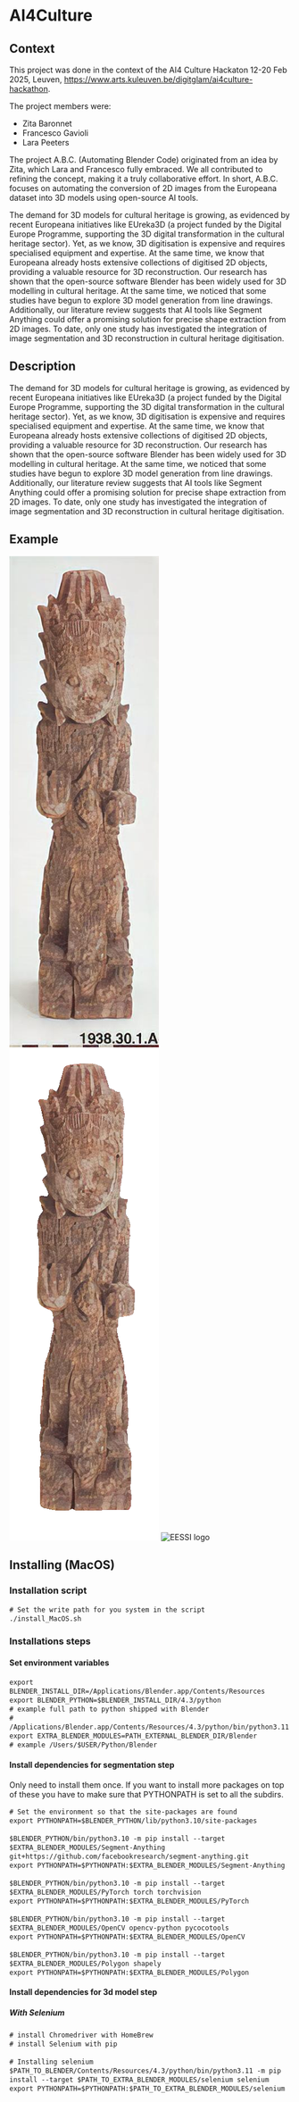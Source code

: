 # AI4Culture

## Context

This project was done in the context of the AI4 Culture Hackaton 12-20 Feb 2025, Leuven, https://www.arts.kuleuven.be/digitglam/ai4culture-hackathon.

The project members were:
- Zita Baronnet
- Francesco Gavioli
- Lara Peeters

The project A.B.C. (Automating Blender Code) originated from an idea by Zita, which Lara and Francesco fully embraced. We all contributed to refining the concept, making it a truly collaborative effort. 
In short, A.B.C. focuses on automating the conversion of 2D images from the Europeana dataset into 3D models using open-source AI tools.

The demand for 3D models for cultural heritage is growing, as evidenced by recent Europeana initiatives like EUreka3D (a project funded by the Digital Europe Programme, supporting the 3D digital transformation in the cultural heritage sector). 
Yet, as we know, 3D digitisation is expensive and requires specialised equipment and expertise. At the same time, we know that Europeana already hosts extensive collections of digitised 2D objects, providing a valuable resource for 3D reconstruction.
Our research has shown that the open-source software Blender has been widely used for 3D modelling in cultural heritage. At the same time, we noticed that some studies have begun to explore 3D model generation from line drawings. Additionally, our literature review suggests that AI tools like Segment Anything could offer a promising solution for precise shape extraction from 2D images. To date, only one study has investigated the integration of image segmentation and 3D reconstruction in cultural heritage digitisation.

## Description

The demand for 3D models for cultural heritage is growing, as evidenced by recent Europeana initiatives like EUreka3D (a project funded by the Digital Europe Programme, supporting the 3D digital transformation in the cultural heritage sector). 
Yet, as we know, 3D digitisation is expensive and requires specialised equipment and expertise. At the same time, we know that Europeana already hosts extensive collections of digitised 2D objects, providing a valuable resource for 3D reconstruction.
Our research has shown that the open-source software Blender has been widely used for 3D modelling in cultural heritage. At the same time, we noticed that some studies have begun to explore 3D model generation from line drawings. Additionally, our literature review suggests that AI tools like Segment Anything could offer a promising solution for precise shape extraction from 2D images. To date, only one study has investigated the integration of image segmentation and 3D reconstruction in cultural heritage digitisation.

## Example

![EESSI logo](images/europeana_image.jpg)
![EESSI logo](images/Europeana_cut-out_image.png)
![EESSI logo](images/Europeana_3D-generated-model.glb)

## Installing (MacOS)
### Installation script
```
# Set the write path for you system in the script
./install_MacOS.sh
```

### Installations steps
#### Set environment variables

```
export BLENDER_INSTALL_DIR=/Applications/Blender.app/Contents/Resources
export BLENDER_PYTHON=$BLENDER_INSTALL_DIR/4.3/python
# example full path to python shipped with Blender
# /Applications/Blender.app/Contents/Resources/4.3/python/bin/python3.11
export EXTRA_BLENDER_MODULES=PATH_EXTERNAL_BLENDER_DIR/Blender
# example /Users/$USER/Python/Blender
```

#### Install dependencies for segmentation step

Only need to install them once. If you want to install more packages on top of these you have to make sure that PYTHONPATH is set to all the subdirs.
```
# Set the environment so that the site-packages are found
export PYTHONPATH=$BLENDER_PYTHON/lib/python3.10/site-packages

$BLENDER_PYTHON/bin/python3.10 -m pip install --target $EXTRA_BLENDER_MODULES/Segment-Anything git+https://github.com/facebookresearch/segment-anything.git
export PYTHONPATH=$PYTHONPATH:$EXTRA_BLENDER_MODULES/Segment-Anything

$BLENDER_PYTHON/bin/python3.10 -m pip install --target $EXTRA_BLENDER_MODULES/PyTorch torch torchvision
export PYTHONPATH=$PYTHONPATH:$EXTRA_BLENDER_MODULES/PyTorch

$BLENDER_PYTHON/bin/python3.10 -m pip install --target $EXTRA_BLENDER_MODULES/OpenCV opencv-python pycocotools
export PYTHONPATH=$PYTHONPATH:$EXTRA_BLENDER_MODULES/OpenCV

$BLENDER_PYTHON/bin/python3.10 -m pip install --target $EXTRA_BLENDER_MODULES/Polygon shapely
export PYTHONPATH=$PYTHONPATH:$EXTRA_BLENDER_MODULES/Polygon
```

#### Install dependencies for 3d model step
##### With Selenium
```
# install Chromedriver with HomeBrew
# install Selenium with pip

# Installing selenium
$PATH_TO_BLENDER/Contents/Resources/4.3/python/bin/python3.11 -m pip install --target $PATH_TO_EXTRA_BLENDER_MODULES/selenium selenium
export PYTHONPATH=$PYTHONPATH:$PATH_TO_EXTRA_BLENDER_MODULES/selenium
```
